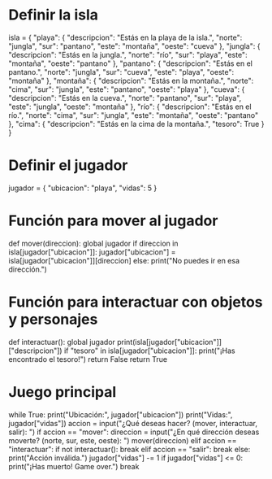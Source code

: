 # Definir la isla
isla = {
    "playa": {
        "descripcion": "Estás en la playa de la isla.",
        "norte": "jungla",
        "sur": "pantano",
        "este": "montaña",
        "oeste": "cueva"
    },
    "jungla": {
        "descripcion": "Estás en la jungla.",
        "norte": "río",
        "sur": "playa",
        "este": "montaña",
        "oeste": "pantano"
    },
    "pantano": {
        "descripcion": "Estás en el pantano.",
        "norte": "jungla",
        "sur": "cueva",
        "este": "playa",
        "oeste": "montaña"
    },
    "montaña": {
        "descripcion": "Estás en la montaña.",
        "norte": "cima",
        "sur": "jungla",
        "este": "pantano",
        "oeste": "playa"
    },
    "cueva": {
        "descripcion": "Estás en la cueva.",
        "norte": "pantano",
        "sur": "playa",
        "este": "jungla",
        "oeste": "montaña"
    },
    "río": {
        "descripcion": "Estás en el río.",
        "norte": "cima",
        "sur": "jungla",
        "este": "montaña",
        "oeste": "pantano"
    },
    "cima": {
        "descripcion": "Estás en la cima de la montaña.",
        "tesoro": True
    }
}

# Definir el jugador
jugador = {
    "ubicacion": "playa",
    "vidas": 5
}

# Función para mover al jugador
def mover(direccion):
    global jugador
    if direccion in isla[jugador["ubicacion"]]:
        jugador["ubicacion"] = isla[jugador["ubicacion"]][direccion]
    else:
        print("No puedes ir en esa dirección.")

# Función para interactuar con objetos y personajes
def interactuar():
    global jugador
    print(isla[jugador["ubicacion"]]["descripcion"])
    if "tesoro" in isla[jugador["ubicacion"]]:
        print("¡Has encontrado el tesoro!")
        return False
    return True

# Juego principal
while True:
    print("Ubicación:", jugador["ubicacion"])
    print("Vidas:", jugador["vidas"])
    accion = input("¿Qué deseas hacer? (mover, interactuar, salir): ")
    if accion == "mover":
        direccion = input("¿En qué dirección deseas moverte? (norte, sur, este, oeste): ")
        mover(direccion)
    elif accion == "interactuar":
        if not interactuar():
            break
    elif accion == "salir":
        break
    else:
        print("Acción inválida.")
    jugador["vidas"] -= 1
    if jugador["vidas"] <= 0:
        print("¡Has muerto! Game over.")
        break
